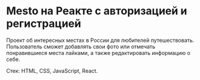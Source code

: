 # Mesto на Реакте с авторизацией и регистрацией
Проект об интересных местах в России для любителей путешествовать. Пользователь сможет добавлять свои фото или отмечать понравившиеся места лайками, а также редактировать информацию о себе.

Стек: HTML, CSS, JavaScript, React.
